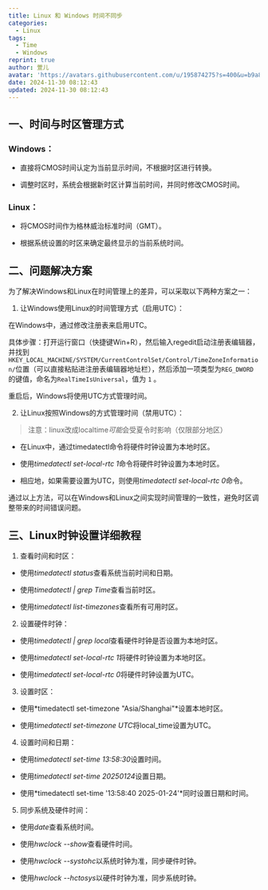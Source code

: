 ```yaml
---
title: Linux 和 Windows 时间不同步
categories:
  - Linux
tags:
  - Time
  - Windows
reprint: true
author: 萱儿
avatar: 'https://avatars.githubusercontent.com/u/195874275?s=400&u=b9a898cd79b75a991a4a7ab0625185f28ec2d39b&v=4'
date: 2024-11-30 08:12:43
updated: 2024-11-30 08:12:43
---
```


## 一、时间与时区管理方式

### Windows：

- 直接将CMOS时间认定为当前显示时间，不根据时区进行转换。

- 调整时区时，系统会根据新时区计算当前时间，并同时修改CMOS时间。

### Linux：

- 将CMOS时间作为格林威治标准时间（GMT）。

- 根据系统设置的时区来确定最终显示的当前系统时间。

## 二、问题解决方案

为了解决Windows和Linux在时间管理上的差异，可以采取以下两种方案之一：

1. 让Windows使用Linux的时间管理方式（启用UTC）：

在Windows中，通过修改注册表来启用UTC。

具体步骤：打开运行窗口（快捷键Win+R），然后输入regedit启动注册表编辑器，并找到`HKEY_LOCAL_MACHINE/SYSTEM/CurrentControlSet/Control/TimeZoneInformation/`位置（可以直接粘贴进注册表编辑器地址栏），然后添加一项类型为`REG_DWORD`的键值，命名为`RealTimeIsUniversal`，值为 `1` 。

重启后，Windows将使用UTC方式管理时间。


2. 让Linux按照Windows的方式管理时间（禁用UTC）：

> 注意：linux改成localtime*可能*会受夏令时影响（仅限部分地区）

- 在Linux中，通过timedatectl命令将硬件时钟设置为本地时区。

- 使用*timedatectl set-local-rtc 1*命令将硬件时钟设置为本地时区。

- 相应地，如果需要设置为UTC，则使用*timedatectl set-local-rtc 0*命令。

通过以上方法，可以在Windows和Linux之间实现时间管理的一致性，避免时区调整带来的时间错误问题。

## 三、Linux时钟设置详细教程

1. 查看时间和时区：

- 使用*timedatectl status*查看系统当前时间和日期。

- 使用*timedatectl | grep Time*查看当前时区。

- 使用*timedatectl list-timezones*查看所有可用时区。

2. 设置硬件时钟：

- 使用*timedatectl | grep local*查看硬件时钟是否设置为本地时区。

- 使用*timedatectl set-local-rtc 1*将硬件时钟设置为本地时区。

- 使用*timedatectl set-local-rtc 0*将硬件时钟设置为UTC。

3. 设置时区：

- 使用*timedatectl set-timezone "Asia/Shanghai"*设置本地时区。

- 使用*timedatectl set-timezone UTC*将local_time设置为UTC。

4. 设置时间和日期：

- 使用*timedatectl set-time 13:58:30*设置时间。

- 使用*timedatectl set-time 20250124*设置日期。

- 使用*timedatectl set-time '13:58:40 2025-01-24'*同时设置日期和时间。

5. 同步系统及硬件时间：

- 使用*date*查看系统时间。

- 使用*hwclock --show*查看硬件时间。

- 使用*hwclock --systohc*以系统时钟为准，同步硬件时钟。

- 使用*hwclock --hctosys*以硬件时钟为准，同步系统时钟。



